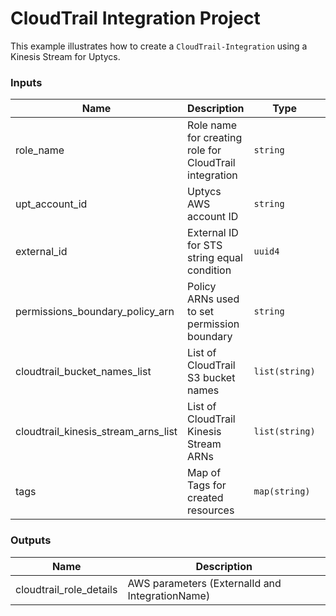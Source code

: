 # CloudTrail Integration Project

This example illustrates how to create a `CloudTrail-Integration` using a Kinesis Stream for Uptycs.

<!-- BEGINNING OF PRE-COMMIT-TERRAFORM DOCS HOOK -->

### Inputs

| Name | Description  | Type | Default| Required |
| ---| --- | --- | --- | --- |
| role_name | Role name for creating role for CloudTrail integration | `string` | `UptycsIntegration-cloudtrailKinesis` | Optional |
| upt_account_id | Uptycs AWS account ID | `string` |  | Yes |
| external_id | External ID for STS string equal condition | `uuid4` | `"6bf64888-6e43-4003-9f1b-37181efcf3c2"` | Optional |
| permissions_boundary_policy_arn | Policy ARNs used to set permission boundary | `string` | `""`  | Optional |
| cloudtrail_bucket_names_list | List of CloudTrail S3 bucket names | `list(string)` | `[]` | Optional |
| cloudtrail_kinesis_stream_arns_list | List of CloudTrail Kinesis Stream ARNs | `list(string)` | `["arn:aws:kinesis:us-east-1:123456789012:stream/log-stream1", "arn:aws:kinesis:us-west-2:123456789012:stream/log-stream2"]` | Optional |
| tags | Map of Tags for created resources | `map(string)` | `{ "cloudtrailIntegrationType" : "kinesisStream" }` | Optional |

### Outputs

| Name | Description |
| --- | --- |
| cloudtrail_role_details | AWS parameters (ExternalId and IntegrationName) |

<!-- END OF PRE-COMMIT-TERRAFORM DOCS HOOK -->
